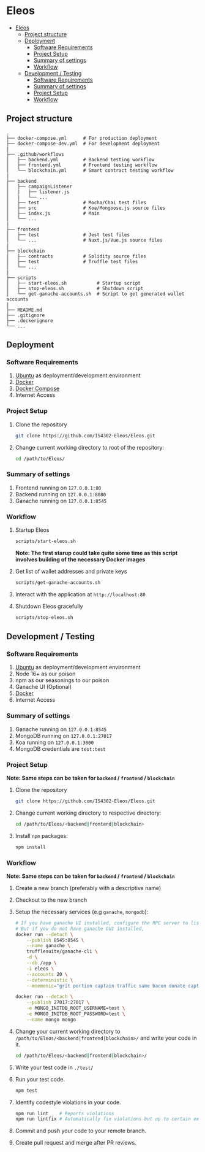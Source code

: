 # Eleos

- [Eleos](#eleos)
  - [Project structure](#project-structure)
  - [Deployment](#deployment)
    - [Software Requirements](#software-requirements)
    - [Project Setup](#project-setup)
    - [Summary of settings](#summary-of-settings)
    - [Workflow](#workflow)
  - [Development / Testing](#development--testing)
    - [Software Requirements](#software-requirements-1)
    - [Summary of settings](#summary-of-settings-1)
    - [Project Setup](#project-setup-1)
    - [Workflow](#workflow-1)

## Project structure
```
.
├── docker-compose.yml      # For production deployment
├── docker-compose-dev.yml  # For development deployment
|
├── .github/workflows       
│   ├── backend.yml         # Backend testing workflow
│   ├── frontend.yml        # Frontend testing workflow
│   └── blockchain.yml      # Smart contract testing workflow
|
├── backend                 
│   ├── campaignListener  
│   |   ├── listener.js
│   |   └── ...  
│   ├── test                # Mocha/Chai test files
│   ├── src                 # Koa/Mongoose.js source files
│   ├── index.js            # Main
│   └── ...                 
|
├── frontend                
│   ├── test                # Jest test files
│   └── ...                 # Nuxt.js/Vue.js source files
|
├── blockchain              
│   ├── contracts           # Solidity source files
│   ├── test                # Truffle test files
│   └── ...  
|
├── scripts              
│   ├── start-eleos.sh           # Startup script
│   ├── stop-eleos.sh            # Shutdown script
│   └── get-ganache-accounts.sh  # Script to get generated wallet accounts 
|           
├── README.md
├── .gitignore
├── .dockerignore
└── ...   
```

## Deployment

### Software Requirements

1) [Ubuntu](https://ubuntubudgie.org/) as deployment/development environment
2) [Docker](https://docs.docker.com/engine/install/ubuntu/)
3) [Docker Compose](https://docs.docker.com/compose/install/#install-compose-on-linux-systems)
4) Internet Access

### Project Setup

1) Clone the repository
    ```bash
    git clone https://github.com/IS4302-Eleos/Eleos.git
    ```
2) Change current working directory to root of the repository:
    ```bash
    cd /path/to/Eleos/
    ```

### Summary of settings

1) Frontend running on `127.0.0.1:80`
2) Backend running on `127.0.0.1:8080`
3) Ganache running on `127.0.0.1:8545`

### Workflow

1) Startup Eleos
    ```bash
    scripts/start-eleos.sh
    ```
    __Note: The first starup could take quite some time as this script involves building of the necessary Docker images__

2) Get list of wallet addresses and private keys
    ```bash
    scripts/get-ganache-accounts.sh 
    ```

3) Interact with the application at `http://localhost:80`

4) Shutdown Eleos gracefully
    ```bash
    scripts/stop-eleos.sh
    ```

## Development / Testing

### Software Requirements

1) [Ubuntu](https://ubuntubudgie.org/) as deployment/development environment
2) Node 16+ as our poison
3) npm as our seasonings to our poison
4) Ganache UI (Optional)
5) [Docker](https://docs.docker.com/engine/install/ubuntu/)
6) Internet Access

### Summary of settings

1) Ganache running on `127.0.0.1:8545`
2) MongoDB running on `127.0.0.1:27017`
3) Koa running on `127.0.0.1:3000`
4) MongoDB credentials are `test:test`

### Project Setup

__Note: Same steps can be taken for `backend` / `frontend` / `blockchain`__

1) Clone the repository
    ```bash
    git clone https://github.com/IS4302-Eleos/Eleos.git
    ```
2) Change current working directory to respective directory:
    ```bash
    cd /path/to/Eleos/<backend|frontend|blockchain>
    ```

3) Install `npm` packages:
    ```bash
    npm install
    ```

### Workflow

__Note: Same steps can be taken for `backend` / `frontend` / `blockchain`__

1) Create a new branch (preferably with a descriptive name)
2) Checkout to the new branch 
3) Setup the necessary services (e.g `ganache`, `mongodb`):
    ```bash
    # If you have ganache UI installed, configure the RPC server to listen on 127.0.0.1:8545.
    # But if you do not have ganache GUI installed,
    docker run --detach \
        --publish 8545:8545 \
        --name ganache \
        trufflesuite/ganache-cli \
        -d \
        --db /app \
        -i eleos \
        --accounts 20 \
        --deterministic \
        --mnemonic="grit portion captain traffic same bacon donate captain brown success impulse security"
    ```

    ```bash
    docker run --detach \
        --publish 27017:27017 \
        -e MONGO_INITDB_ROOT_USERNAME=test \
        -e MONGO_INITDB_ROOT_PASSWORD=test \
        --name mongo mongo
    ```

4) Change your current working directory to `/path/to/Eleos/<backend|frontend|blockchain>/` and write your code in it.
   ```bash
   cd /path/to/Eleos/<backend|frontend|blockchain>/
   ```
5) Write your test code in `./test/`
6) Run your test code.
    ```bash
    npm test
    ```
7) Identify codestyle violations in your code.
    ```bash
    npm run lint    # Reports violations
    npm run lintfix # Automatically fix violations but up to certain extent
    ```
8) Commit and push your code to your remote branch.
9) Create pull request and merge after PR reviews.

